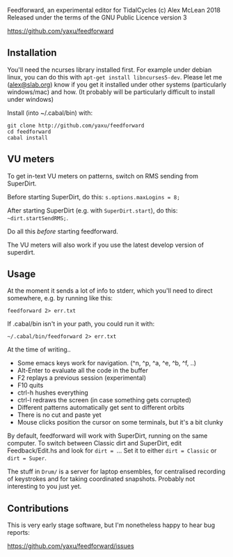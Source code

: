 Feedforward, an experimental editor for TidalCycles
(c) Alex McLean 2018
Released under the terms of the GNU Public Licence version 3

https://github.com/yaxu/feedforward

## Installation

You'll need the ncurses library installed first. For example under
debian linux, you can do this with `apt-get install
libncurses5-dev`. Please let me (alex@slab.org) know if you get it
installed under other systems (particularly windows/mac) and how. (It
probably will be particularly difficult to install under windows)

Install (into ~/.cabal/bin) with:

```
git clone http://github.com/yaxu/feedforward
cd feedforward
cabal install
```

## VU meters

To get in-text VU meters on patterns, switch on RMS sending from SuperDirt.

Before starting SuperDirt, do this: `s.options.maxLogins = 8;`

After starting SuperDirt (e.g. with `SuperDirt.start`), do this:
`~dirt.startSendRMS;`.

Do all this *before* starting feedforward.

The VU meters will also work if you use the latest develop version of
superdirt.

## Usage

At the moment it sends a lot of info to stderr, which you'll need to
direct somewhere, e.g. by running like this:

`feedforward 2> err.txt`

If .cabal/bin isn't in your path, you could run it with:

`~/.cabal/bin/feedforward 2> err.txt`

At the time of writing..

* Some emacs keys work for navigation. (^n, ^p, ^a, ^e, ^b, ^f, ..)
* Alt-Enter to evaluate all the code in the buffer
* F2 replays a previous session (experimental)
* F10 quits
* ctrl-h hushes everything
* ctrl-l redraws the screen (in case something gets corrupted)
* Different patterns automatically get sent to different orbits
* There is no cut and paste yet
* Mouse clicks position the cursor on some terminals, but it's a bit
  clunky

By default, feedforward will work with SuperDirt, running on the same
computer. To switch between Classic dirt and SuperDirt, edit
Feedback/Edit.hs and look for `dirt = `... Set it to either `dirt =
Classic` or `dirt = Super`.

The stuff in `Drum/` is a server for laptop ensembles, for centralised
recording of keystrokes and for taking coordinated snapshots. Probably
not interesting to you just yet.

## Contributions

This is very early stage software, but I'm nonetheless happy to hear
bug reports:

https://github.com/yaxu/feedforward/issues
